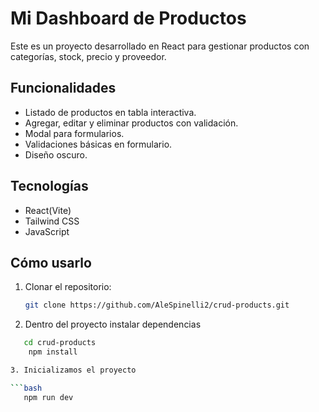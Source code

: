 # Mi Dashboard de Productos

Este es un proyecto desarrollado en React para gestionar productos con categorías, stock, precio y proveedor.

## Funcionalidades

- Listado de productos en tabla interactiva.
- Agregar, editar y eliminar productos con validación.
- Modal para formularios.
- Validaciones básicas en formulario.
- Diseño oscuro.

## Tecnologías

- React(Vite)
- Tailwind CSS
- JavaScript

## Cómo usarlo

1. Clonar el repositorio:
   ```bash
   git clone https://github.com/AleSpinelli2/crud-products.git

2. Dentro del proyecto instalar dependencias

````bash
   cd crud-products
    npm install

3. Inicializamos el proyecto

```bash
   npm run dev

